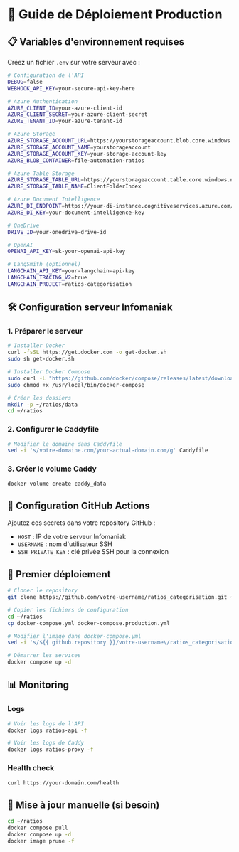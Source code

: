 # 🚀 Guide de Déploiement Production

## 📋 Variables d'environnement requises

Créez un fichier `.env` sur votre serveur avec :

```bash
# Configuration de l'API
DEBUG=false
WEBHOOK_API_KEY=your-secure-api-key-here

# Azure Authentication
AZURE_CLIENT_ID=your-azure-client-id
AZURE_CLIENT_SECRET=your-azure-client-secret
AZURE_TENANT_ID=your-azure-tenant-id

# Azure Storage
AZURE_STORAGE_ACCOUNT_URL=https://yourstorageaccount.blob.core.windows.net
AZURE_STORAGE_ACCOUNT_NAME=yourstorageaccount
AZURE_STORAGE_ACCOUNT_KEY=your-storage-account-key
AZURE_BLOB_CONTAINER=file-automation-ratios

# Azure Table Storage
AZURE_STORAGE_TABLE_URL=https://yourstorageaccount.table.core.windows.net
AZURE_STORAGE_TABLE_NAME=ClientFolderIndex

# Azure Document Intelligence
AZURE_DI_ENDPOINT=https://your-di-instance.cognitiveservices.azure.com/
AZURE_DI_KEY=your-document-intelligence-key

# OneDrive
DRIVE_ID=your-onedrive-drive-id

# OpenAI
OPENAI_API_KEY=sk-your-openai-api-key

# LangSmith (optionnel)
LANGCHAIN_API_KEY=your-langchain-api-key
LANGCHAIN_TRACING_V2=true
LANGCHAIN_PROJECT=ratios-categorisation
```

## 🛠️ Configuration serveur Infomaniak

### 1. Préparer le serveur
```bash
# Installer Docker
curl -fsSL https://get.docker.com -o get-docker.sh
sudo sh get-docker.sh

# Installer Docker Compose
sudo curl -L "https://github.com/docker/compose/releases/latest/download/docker-compose-$(uname -s)-$(uname -m)" -o /usr/local/bin/docker-compose
sudo chmod +x /usr/local/bin/docker-compose

# Créer les dossiers
mkdir -p ~/ratios/data
cd ~/ratios
```

### 2. Configurer le Caddyfile
```bash
# Modifier le domaine dans Caddyfile
sed -i 's/votre-domaine.com/your-actual-domain.com/g' Caddyfile
```

### 3. Créer le volume Caddy
```bash
docker volume create caddy_data
```

## 🔐 Configuration GitHub Actions

Ajoutez ces secrets dans votre repository GitHub :

- `HOST` : IP de votre serveur Infomaniak
- `USERNAME` : nom d'utilisateur SSH
- `SSH_PRIVATE_KEY` : clé privée SSH pour la connexion

## 🚀 Premier déploiement

```bash
# Cloner le repository
git clone https://github.com/votre-username/ratios_categorisation.git ~/ratios

# Copier les fichiers de configuration
cd ~/ratios
cp docker-compose.yml docker-compose.production.yml

# Modifier l'image dans docker-compose.yml
sed -i 's/${{ github.repository }}/votre-username\/ratios_categorisation/g' docker-compose.yml

# Démarrer les services
docker compose up -d
```

## 📊 Monitoring

### Logs
```bash
# Voir les logs de l'API
docker logs ratios-api -f

# Voir les logs de Caddy
docker logs ratios-proxy -f
```

### Health check
```bash
curl https://your-domain.com/health
```

## 🔄 Mise à jour manuelle (si besoin)

```bash
cd ~/ratios
docker compose pull
docker compose up -d
docker image prune -f
``` 